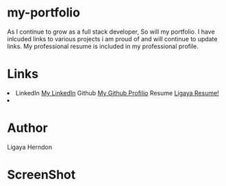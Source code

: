 # my-portfolio
As I continue to grow as a full stack developer, So will my portfolio. I have inlcuded links to various projects i am proud of and will continue to update links. My professional resume is included in my professional profile. 

# Links 
<li>
 LinkedIn
 <a href= "https://www.linkedin.com/in/ligaya-herndon-phb9881b9/" target="_blank">My LinkedIn</a>
 Github
  <a href= "https://github.com/ligaya96/my-portfolio"  target="_blank">My Github Profilio</a>
 Resume 
  <a href="https://docs.google.com/document/d/e/2PACX-1vR24OG8mhziDC_sKqI7FsoV3uJpG12VewiwIDL1sYATd64uZpuM4VuS1GTVn3EdP-tGtYdhNsV8c2nQ/pub?embedded=true" target="_blank">Ligaya Resume!</a>
<li>

# Author
Ligaya Herndon 
# ScreenShot

